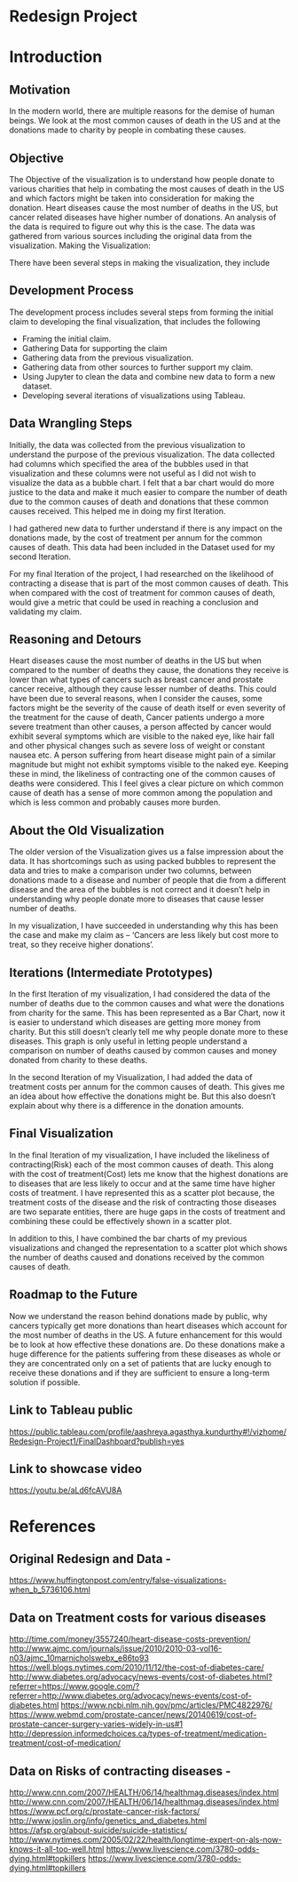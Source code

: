 
# Redesign Project


# Introduction
## Motivation
In the modern world, there are multiple reasons for the demise of human beings. We look at the most common causes of death in the US and at the donations made to charity by people in combating these causes. 

## Objective
The Objective of the visualization is to understand how people donate to various charities that help in combating the most causes of death in the US and which factors might be taken into consideration for making the donation. Heart diseases cause the most number of deaths in the US, but cancer related diseases have higher number of donations. An analysis of the data is required to figure out why this is the case.
The data was gathered from various sources including the original data from the visualization.
Making the Visualization:

There have been several steps in making the visualization, they include

## Development Process
The development process includes several steps from forming the initial claim to developing the final visualization, that includes the following
-	Framing the initial claim.
-	Gathering Data for supporting the claim
-	Gathering data from the previous visualization.
-	Gathering data from other sources to further support my claim.
-	Using Jupyter to clean the data and combine new data to form a new dataset.
-	Developing several iterations of visualizations using Tableau.

## Data Wrangling Steps
Initially, the data was collected from the previous visualization to understand the purpose of the previous visualization. The data collected had columns which specified the area of the bubbles used in that visualization and these columns were not useful as I did not wish to visualize the data as a bubble chart. I felt that a bar chart would do more justice to the data and make it much easier to compare the number of death due to the common causes of death and donations that these common causes received. This helped me in doing my first Iteration.

I had gathered new data to further understand if there is any impact on the donations made, by the cost of treatment per annum for the common causes of death. This data had been included in the Dataset used for my second Iteration.

For my final Iteration of the project, I had researched on the likelihood of contracting a disease that is part of the most common causes of death. This when compared with the cost of treatment for common causes of death, would give a metric that could be used in reaching a conclusion and validating my claim.

## Reasoning and Detours
Heart diseases cause the most number of deaths in the US but when compared to the number of deaths they cause, the donations they receive is lower than what types of cancers such as breast cancer and prostate cancer receive, although they cause lesser number of deaths. This could have been due to several reasons, when I consider the causes, some factors might be the severity of the cause of death itself or even severity of the treatment for the cause of death, Cancer patients undergo a more severe treatment than other causes, a person affected by cancer would exhibit several symptoms which are visible to the naked eye, like hair fall and other physical changes such as severe loss of weight or constant nausea etc. A person suffering from heart disease might pain of a similar magnitude but might not exhibit symptoms visible to the naked eye. Keeping these in mind, the likeliness of contracting one of the common causes of deaths were considered. This I feel gives a clear picture on which common cause of death has a sense of more common among the population and which is less common and probably causes more burden.

## About the Old Visualization

The older version of the Visualization gives us a false impression about the data. It has shortcomings such as using packed bubbles to represent the data and tries to make a comparison under two columns, between donations made to a disease and number of people that die from a different disease and the area of the bubbles is not correct and it doesn’t help in understanding why people donate more to diseases that cause lesser number of deaths.

In my visualization, I have succeeded in understanding why this has been the case and make my claim as – ‘Cancers are less likely but cost more to treat, so they receive higher donations’.

## Iterations (Intermediate Prototypes)

In the first Iteration of my visualization, I had considered the data of the number of deaths due to the common causes and what were the donations from charity for the same. This has been represented as a Bar Chart, now it is easier to understand which diseases are getting more money from charity. But this still doesn’t clearly tell me why people donate more to these diseases. This graph is only useful in letting people understand a comparison on number of deaths caused by common causes and money donated from charity to these deaths. 

In the second Iteration of my Visualization, I had added the data of treatment costs per annum for the common causes of death. This gives me an idea about how effective the donations might be. But this also doesn’t explain about why there is a difference in the donation amounts.

## Final Visualization

In the final Iteration of my visualization, I have included the likeliness of contracting(Risk) each of the most common causes of death. This along with the cost of treatment(Cost) lets me know that the highest donations are to diseases that are less likely to occur and at the same time have higher costs of treatment. I have represented this as a scatter plot because, the treatment costs of the disease and the risk of contracting those diseases are two separate entities, there are huge gaps in the costs of treatment and combining these could be effectively shown in a scatter plot. 

In addition to this, I have combined the bar charts of my previous visualizations and changed the representation to a scatter plot which shows the number of deaths caused and donations received by the common causes of death.

## Roadmap to the Future

Now we understand the reason behind donations made by public, why cancers typically get more donations than heart diseases which account for the most number of deaths in the US. A future enhancement for this would be to look at how effective these donations are. Do these donations make a huge difference for the patients suffering from these diseases as whole or they are concentrated only on a set of patients that are lucky enough to receive these donations and if they are sufficient to ensure a long-term solution if possible.

## Link to Tableau public

https://public.tableau.com/profile/aashreya.agasthya.kundurthy#!/vizhome/Redesign-Project1/FinalDashboard?publish=yes

## Link to showcase video

https://youtu.be/aLd6fcAVU8A

# References

## Original Redesign and Data -
https://www.huffingtonpost.com/entry/false-visualizations-when_b_5736106.html

## Data on Treatment costs for various diseases 
http://time.com/money/3557240/heart-disease-costs-prevention/
http://www.ajmc.com/journals/issue/2010/2010-03-vol16-n03/ajmc_10marnicholswebx_e86to93
https://well.blogs.nytimes.com/2010/11/12/the-cost-of-diabetes-care/
http://www.diabetes.org/advocacy/news-events/cost-of-diabetes.html?referrer=https://www.google.com/?referrer=http://www.diabetes.org/advocacy/news-events/cost-of-diabetes.html
https://www.ncbi.nlm.nih.gov/pmc/articles/PMC4822976/
https://www.webmd.com/prostate-cancer/news/20140619/cost-of-prostate-cancer-surgery-varies-widely-in-us#1
http://depression.informedchoices.ca/types-of-treatment/medication-treatment/cost-of-medication/

## Data on Risks of contracting diseases -
http://www.cnn.com/2007/HEALTH/06/14/healthmag.diseases/index.html
http://www.cnn.com/2007/HEALTH/06/14/healthmag.diseases/index.html
https://www.pcf.org/c/prostate-cancer-risk-factors/
http://www.joslin.org/info/genetics_and_diabetes.html
https://afsp.org/about-suicide/suicide-statistics/
http://www.nytimes.com/2005/02/22/health/longtime-expert-on-als-now-knows-it-all-too-well.html
https://www.livescience.com/3780-odds-dying.html#topkillers 
https://www.livescience.com/3780-odds-dying.html#topkillers
